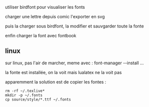 utiliser birdfont pour visualiser les fonts

charger une lettre depuis comic
l'exporter en svg

puis la charger sous birdfont, la modifier et sauvgarder 
toute la fonte

enfin charger la font avec fontbook

linux
-----
sur linux, pas l'air de marcher, meme avec :
    font-manager --install ...

la fonte est installée, on la voit mais lualatex ne la voit pas

apparemment la solution est de copier les fontes :

    rm -rf ~/.texlive*
    mkdir -p ~/.fonts
    cp source/style/*.ttf ~/.fonts


